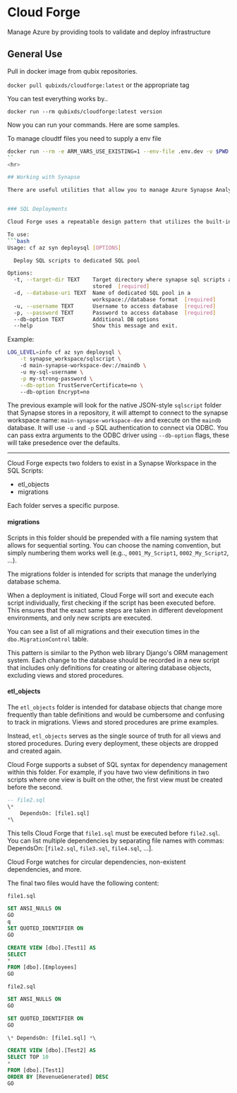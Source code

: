 # Cloud Forge 
Manage Azure by providing tools to validate and deploy
infrastructure



## General Use

Pull in docker image from qubix repositories.

`docker pull qubixds/cloudforge:latest` or the appropriate tag

You can test everything works by.. 

`docker run --rm qubixds/cloudforge:latest version` 


Now you can run your commands. Here are some samples.

To manage cloudtf files you need to supply a env file

```bash
docker run --rm -e ARM_VARS_USE_EXISTING=1 --env-file .env.dev -v $PWD:/cli/.tftest qubixds/cloudforge:dev -v tf validate dev -d .tftest/
``
<hr>

## Working with Synapse 

There are useful utilities that allow you to manage Azure Synapse Analytics Workspaces


### SQL Deployments 

Cloud Forge uses a repeatable design pattern that utilizes the built-in Synapse workspaces, providing the ability to manage database schemas and deploy them across multiple environments.

To use:
```bash
Usage: cf az syn deploysql [OPTIONS]

  Deploy SQL scripts to dedicated SQL pool

Options:
  -t, --target-dir TEXT    Target directory where synapse sql scripts are
                           stored  [required]
  -d, --database-uri TEXT  Name of dedicated SQL pool in a
                           workspace://database format  [required]
  -u, --username TEXT      Username to access database  [required]
  -p, --password TEXT      Password to access database  [required]
  --db-option TEXT         Additional DB options
  --help                   Show this message and exit.
```

Example:
```bash 
LOG_LEVEL=info cf az syn deploysql \
    -t synapse_workspace/sqlscript \ 
    -d main-synapse-workspace-dev://maindb \ 
    -u my-sql-username \
    -p my-strong-password \
    --db-option TrustServerCertificate=no \ 
    --db-option Encrypt=no
```

The previous example will look for the native JSON-style `sqlscript` folder that Synapse stores in a repository, it will attempt to connect to the synapse workspace name: `main-synapse-workspace-dev` and execute on the `maindb` database. It will use `-u` and `-p` SQL authentication to connect via ODBC. You can pass extra arguments to the ODBC driver using `--db-option` flags, these will take presedence over the defaults. 

<hr>

Cloud Forge expects two folders to exist in a Synapse Workspace in the SQL Scripts:

* etl_objects
* migrations 

Each folder serves a specific purpose.

#### **migrations**

Scripts in this folder should be prepended with a file naming system that allows for sequential sorting. You can choose the naming convention, but simply numbering them works well (e.g.., `0001_My_Script1`, `0002_My_Script2`, ...).

The migrations folder is intended for scripts that manage the underlying database schema.

When a deployment is initiated, Cloud Forge will sort and execute each script individually, first checking if the script has been executed before. This ensures that the exact same steps are taken in different development environments, and only new scripts are executed.

You can see a list of all migrations and their execution times in the `dbo.MigrationControl` table.

This pattern is similar to the Python web library Django's ORM management system. Each change to the database should be recorded in a new script that includes only definitions for creating or altering database objects, excluding views and stored procedures.


#### **etl_objects**

The `etl_objects` folder is intended for database objects that change more frequently than table definitions and would be cumbersome and confusing to track in migrations. Views and stored procedures are prime examples.

Instead, `etl_objects` serves as the single source of truth for all views and stored procedures. During every deployment, these objects are dropped and created again.

Cloud Forge supports a subset of SQL syntax for dependency management within this folder. For example, if you have two view definitions in two scripts where one view is built on the other, the first view must be created before the second.

```sql
-- file2.sql
\*
    DependsOn: [file1.sql]
*\
```

This tells Cloud Forge that `file1.sql` must be executed before `file2.sql`. You can list multiple dependencies by separating file names with commas: DependsOn: [`file2.sql`, `file3.sql`, `file4.sql`, ...].

Cloud Forge watches for circular dependencies, non-existent dependencies, and more.

The final two files would have the following content:

`file1.sql`
```sql
SET ANSI_NULLS ON
GO
q
SET QUOTED_IDENTIFIER ON
GO

CREATE VIEW [dbo].[Test1] AS 
SELECT 
*
FROM [dbo].[Employees]
GO
```

`file2.sql`
```sql
SET ANSI_NULLS ON
GO

SET QUOTED_IDENTIFIER ON
GO

\* DependsOn: [file1.sql] *\

CREATE VIEW [dbo].[Test2] AS 
SELECT TOP 10
*
FROM [dbo].[Test1]
ORDER BY [RevenueGenerated] DESC
GO
```

